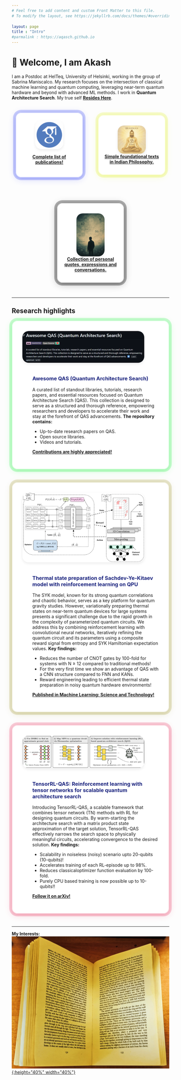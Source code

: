 ```yaml
---
# Feel free to add content and custom Front Matter to this file.
# To modify the layout, see https://jekyllrb.com/docs/themes/#overriding-theme-defaults

layout: page
title : "Intro"
#parmalink : https://aqasch.github.io
---
```


# 👋 Welcome, I am Akash
I am a Postdoc at HelTeq, University of Helsinki, working in the group of Sabrina Maniscalco.
My research focuses on the intersection of classical machine learning and quantum computing, leveraging near-term quantum hardware and beyond with advanced ML methods. I work in **Quantum Architecture Search**. My true self <a href="https://aqasch.github.io/arch-exp/#burden_numbers"><b>Resides Here</b></a>.

<div style="display: flex; gap: 1.5rem; justify-content: center; flex-wrap: wrap;">
  <div style="
    width: 180px; /* Match this to your logo's width */
    margin: 1.5rem auto;
    position: relative;
    padding: 1.5rem 1rem;
    border-radius: 18px;
    background: rgba(255,255,255,0.85);
    box-shadow:
      0 4px 24px 0 rgba(13, 32, 238, 0.2),
      0 1.5px 6px 0 rgba(13, 32, 238, 0.2),
      0 0 0 8px rgba(13, 32, 238, 0.2);
    border: 2px solid rgba(13, 32, 238, 0.2);
    backdrop-filter: blur(6px);
    -webkit-backdrop-filter: blur(6px);
    text-align: center;
  ">
    <a href="https://scholar.google.com/citations?user=0ICcM_YAAAAJ&hl=en">
      <img src="./img/scholar.png" alt="scholar" style="width: 180px; max-width: 50%; border-radius: 20px; box-shadow: 0 4px 10px rgba(12, 1, 1, 0.08); display: block; margin: 0 auto;">
    </a>
    <div style="margin-top: 1rem;">
      <b>
        <a href="https://scholar.google.com/citations?user=0ICcM_YAAAAJ&hl=en">
          Complete list of publications!
        </a>
      </b>
    </div>
  </div>
  <div style="
    width: 180px; /* Match this to your logo's width */
    margin: 2rem auto;
    position: relative;
    padding: 2rem 1rem;
    border-radius: 18px;
    background: rgba(255,255,255,0.85);
    box-shadow:
      0 4px 24px 0 rgba(219, 238, 13, 0.2),
      0 1.5px 6px 0 rgba(219, 238, 13, 0.2),
      0 0 0 8px rgba(219, 238, 13, 0.2);
    border: 2px solid rgba(219, 238, 13, 0.2);
    backdrop-filter: blur(6px);
    -webkit-backdrop-filter: blur(6px);
    text-align: center;
  ">
    <a href="https://aqasch.github.io/atmadarshan/">
      <img src="./img/atmanbrahman.png" alt="atmanbrahman" style="width: 180px; max-width: 50%; border-radius: 20px; box-shadow: 0 4px 10px rgba(12, 1, 1, 0.08); display: block; margin: 0 auto;">
    </a>
    <div style="margin-top: 1.rem;">
      <b>
        <a href="https://aqasch.github.io/atmadarshan/">
          Simple foundational texts in Indian Philosophy.
        </a>
      </b>
    </div>
  </div>
  <div style="
    width: 180px; /* Match this to your logo's width */
    margin: 2rem auto;
    position: relative;
    padding: 2rem 1rem;
    border-radius: 18px;
    background: rgba(255,255,255,0.85);
    box-shadow:
      0 4px 24px 0 rgba(6, 6, 6, 0.3),
      0 1.5px 6px 0 rgba(6, 6, 6, 0.3),
      0 0 0 8px rgba(6, 6, 6, 0.3);
    border: 2px solid rgba(6, 6, 6, 0.3);
    backdrop-filter: blur(8px);
    -webkit-backdrop-filter: blur(8px);
    text-align: center;
  ">
    <a href="https://aqasch.github.io/arch-exp/">
      <img src="./img/expressions.png" alt="expressions" style="width: 180px; max-width: 50%; border-radius: 20px; box-shadow: 0 4px 10px rgba(12, 1, 1, 0.08); display: block; margin: 0 auto;">
    </a>
    <div style="margin-top: 1.rem;">
      <b>
        <a href="https://aqasch.github.io/arch-exp/">
          Collection of personal quotes, expressions and conversations.
        </a>
      </b>
    </div>
  </div>
</div>

<hr>

## **Research highlights**
<div style="
  position: relative;
  padding: 2rem;
  border-radius: 18px;
  background: rgba(255,255,255,0.85);
  box-shadow:
    0 4px 24px 0 rgba(14, 239, 47, 0.2),
    0 1.5px 6px 0 rgba(14, 239, 47, 0.2),
    0 0 0 8px rgba(14, 239, 47, 0.2);
  border: 2px solid rgba(14, 239, 47, 0.2);
  backdrop-filter: blur(6px);
  -webkit-backdrop-filter: blur(6px);
  margin-bottom: 2.5rem;
">
  <div style="display: flex; align-items: flex-start; gap: 2.5rem; flex-wrap: wrap;">
    <div style="flex: 0 0 390px; max-width: 390px; min-width: 220px;">
      <a href="https://github.com/Aqasch/awesome-QAS">
        <img src="./img/awesome_qas.png" alt="awesomeQAS" style="width: 200%; max-width: 390px; border-radius: 20px; box-shadow: 0 4px 10px rgba(12, 1, 1, 0.08); display: block;">
      </a>
    </div>
    <div style="flex: 2 1 340px; min-width: 260px; margin-left: 2rem; font-size: 14px;">
      <h3 style="margin-top:0; color:#1a237e;">Awesome QAS (Quantum Architecture Search)</h3>
      <p>
        A curated list of standout libraries, tutorials, research papers, and essential resources focused on Quantum Architecture Search (QAS). This collection is designed to serve as a structured and thorough reference, empowering researchers and developers to accelerate their work and stay at the forefront of QAS advancements. <b>The repository contains:</b>
        <ul>
          <li>Up-to-date research papers on QAS.</li>
          <li>Open source libraries.</li>
          <li>Videos and tutorials.</li>
        </ul>
        <b><a href="https://github.com/Aqasch/awesome-QAS">Contributions are highly appreciated!</a></b>
      </p>
    </div>
  </div>
</div>

<p>
</p>
<div style="
  position: relative;
  padding: 2rem;
  border-radius: 18px;
  background: rgba(255,255,255,0.85);
  box-shadow:
    0 4px 24px 0 rgba(152, 138, 26, 0.2),
    0 1.5px 6px 0 rgba(152, 138, 26, 0.2),
    0 0 0 8px rgba(152, 138, 26, 0.2);
  border: 2px solid rgba(152, 138, 26, 0.2);
  backdrop-filter: blur(6px);
  -webkit-backdrop-filter: blur(6px);
  margin-bottom: 2.5rem;
">
  <div style="display: flex; align-items: flex-start; gap: 2.5rem; flex-wrap: wrap;">
    <div style="flex: 0 0 390px; max-width: 390px; min-width: 220px;">
      <a href="https://iopscience.iop.org/article/10.1088/2632-2153/ade361">
        <img src="./img/sykrl.png" alt="SYKRL" style="width: 200%; max-width: 390px; border-radius: 20px; box-shadow: 0 4px 10px rgba(12, 1, 1, 0.08); display: block;">
      </a>
    </div>
    <div style="flex: 2 1 340px; min-width: 260px; margin-left: 2rem; font-size: 14px">
      <h3 style="margin-top:0; color:#1a237e;">Thermal state preparation of Sachdev-Ye-Kitaev model with reinforcement learning on QPU</h3>
      <p>
       The SYK model, known for its strong quantum correlations and chaotic behavior, serves as a key platform for quantum gravity studies. However, variationally preparing thermal states on near-term quantum devices for large systems presents a significant challenge due to the rapid growth in the complexity of parameterized quantum circuits. We address this by combining reinforcement learning with convolutional neural networks, iteratively refining the quantum circuit and its parameters using a composite reward signal from entropy and SYK Hamiltonian expectation values. <b>Key findings:</b>
        <ul>
          <li>Reduces the number of CNOT gates by 100-fold for systems with N ≥ 12 compared to traditional methods!</li>
          <li>For the very first time we show an advantage of QAS with a CNN structure compared to FNN and KANs.</li>
          <li>Reward engineering leading to efficient thermal state preparation in noisy quantum hardware environments!</li>
        </ul>
        <b><a href="https://iopscience.iop.org/article/10.1088/2632-2153/ade361">Published in Machine Learning: Science and Technology!</a></b>
      </p>
    </div>
  </div>
</div>

<p>
</p>
<div style="
  position: relative;
  padding: 2rem;
  border-radius: 18px;
  background: rgba(255,255,255,0.85);
  box-shadow:
    0 4px 24px 0 rgba(227, 28, 75, 0.2),
    0 1.5px 6px 0 rgba(227, 28, 75, 0.2),
    0 0 0 8px rgba(227, 28, 75, 0.2);
  border: 2px solid rgba(227, 28, 75, 0.2);
  backdrop-filter: blur(6px);
  -webkit-backdrop-filter: blur(6px);
  margin-bottom: 2.5rem;
">
  <div style="display: flex; align-items: flex-start; gap: 2.5rem; flex-wrap: wrap;">
    <div style="flex: 0 0 390px; max-width: 390px; min-width: 220px;">
      <a href="https://www.arxiv.org/abs/2505.09371">
        <img src="./img/tensorrl-qas.png" alt="TensorRL-QAS" style="width: 200%; max-width: 390px; border-radius: 20px; box-shadow: 0 4px 10px rgba(12, 1, 1, 0.08); display: block;">
      </a>
    </div>
    <div style="flex: 2 1 340px; min-width: 260px; margin-left: 2rem; font-size: 14px">
      <h3 style="margin-top:0; color:#1a237e;">TensorRL-QAS: Reinforcement learning with tensor networks for scalable quantum architecture search</h3>
      <p>
        Introducing TensorRL-QAS, a scalable framework that combines tensor network (TN) methods with RL for designing quantum circuits. By warm-starting the architecture search with a matrix product state approximation of the target solution, TensorRL-QAS effectively narrows the search space to physically meaningful circuits, accelerating convergence to the desired solution. <b> Key findings:</b>
        <ul>
          <li>Scalability in noiseless (noisy) scenario upto 20-qubits (10-qubits)!</li>
          <li>Accelerates training of each RL-episode up to 98%.</li>
          <li>Reduces classicaloptimizer function evaluation by 100-fold.</li>
          <li>Purely CPU based training is now possible up to 10-qubits!!</li>
        </ul>
        <b><a href="https://www.arxiv.org/abs/2505.09371">Follow it on arXiv!</a></b>
      </p>
    </div>
  </div>
</div>

<hr>


**My Interests:**\
[![Death in the Afternoon by Hemingway](./img/book.jpg){:height="40%" width="40%"}]( https://aqasch.github.io/literature/ )
